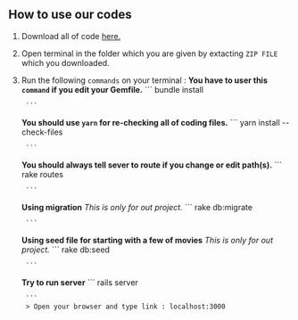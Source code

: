## How to use our codes

1. Download all of code [here.](https://github.com/RyuKoki/myrottenpotatoes/archive/refs/heads/main.zip)

2. Open terminal in the folder which you are given by extacting `ZIP FILE` which you downloaded.

3. Run the following `commands` on your terminal : 
	__You have to user this `command` if you edit your Gemfile.__
		```
		bundle install
		
		```
	__You should use `yarn` for re-checking all of coding files.__
		```
		yarn install --check-files
		
		```
	__You should always tell sever to route if you change or edit path(s).__
		```
		rake routes
		
		```
	__Using migration__ *This is only for out project.*
		```
		rake db:migrate
		
		```
	__Using seed file for starting with a few of movies__ *This is only for out project.*
		```
		rake db:seed
		
		```
	__Try to run server__
		```
		rails server
		
		```
		> Open your browser and type link : localhost:3000
